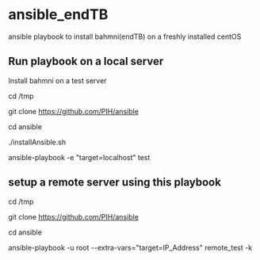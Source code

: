 # ansible_endTB
ansible playbook to install bahmni(endTB) on a freshly installed centOS

Run playbook on a local server
--------------------------------

Install bahmni on a test server

cd /tmp

git clone https://github.com/PIH/ansible

cd ansible

./installAnsible.sh

ansible-playbook -e "target=localhost" test


setup a remote server using this playbook
------------------------------------------

cd /tmp

git clone https://github.com/PIH/ansible

cd ansible

ansible-playbook -u root --extra-vars="target=IP_Address" remote_test -k

